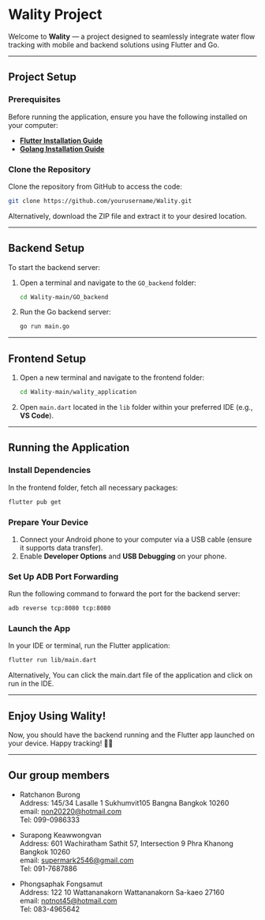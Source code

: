 # **Wality Project**

Welcome to **Wality** — a project designed to seamlessly integrate water flow tracking with mobile and backend solutions using Flutter and Go.

---

## **Project Setup**

### **Prerequisites**

Before running the application, ensure you have the following installed on your computer:

- **[Flutter Installation Guide](https://flutter.dev/docs/get-started/install)**
- **[Golang Installation Guide](https://golang.org/doc/install)**

### **Clone the Repository**

Clone the repository from GitHub to access the code:

```bash
git clone https://github.com/yourusername/Wality.git
```

Alternatively, download the ZIP file and extract it to your desired location.

---

## **Backend Setup**

To start the backend server:

1. Open a terminal and navigate to the `GO_backend` folder:

    ```bash
    cd Wality-main/GO_backend
    ```

2. Run the Go backend server:

    ```bash
    go run main.go
    ```

---

## **Frontend Setup**

1. Open a new terminal and navigate to the frontend folder:

    ```bash
    cd Wality-main/wality_application
    ```

2. Open `main.dart` located in the `lib` folder within your preferred IDE (e.g., **VS Code**).

---

## **Running the Application**

### **Install Dependencies**

In the frontend folder, fetch all necessary packages:

```bash
flutter pub get
```

### **Prepare Your Device**

1. Connect your Android phone to your computer via a USB cable (ensure it supports data transfer).  
2. Enable **Developer Options** and **USB Debugging** on your phone.

### **Set Up ADB Port Forwarding**

Run the following command to forward the port for the backend server:

```bash
adb reverse tcp:8080 tcp:8080
```

### **Launch the App**

In your IDE or terminal, run the Flutter application:

```bash
flutter run lib/main.dart
```
Alternatively, You can click the main.dart file of the application and click on run in the IDE.

---

## **Enjoy Using Wality!**

Now, you should have the backend running and the Flutter app launched on your device. Happy tracking! 🌊📱

---

## **Our group members**

- Ratchanon Burong  
  Address: 145/34 Lasalle 1 Sukhumvit105 Bangna Bangkok 10260  
  email: non20220@hotmail.com  
  Tel: 099-0986333

- Surapong Keawwongvan  
  Address: 601 Wachiratham Sathit 57, Intersection 9 Phra Khanong Bangkok 10260  
  email: supermark2546@gmail.com  
  Tel: 091-7687886

- Phongsaphak Fongsamut  
  Address: 122 10 Wattananakorn Wattananakorn Sa-kaeo 27160  
  email: notnot45@hotmail.com  
  Tel: 083-4965642 
  

